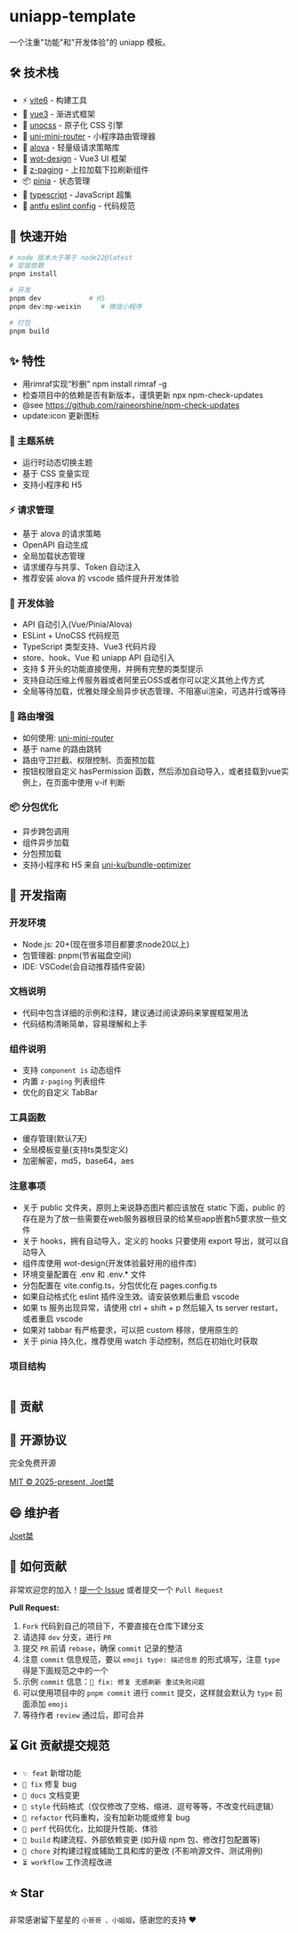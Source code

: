 # uniapp-template
一个注重"功能"和"开发体验"的 uniapp 模板。

## 🛠️ 技术栈

- ⚡️ [vite6](https://vitejs.dev/) - 构建工具
- 🖖 [vue3](https://vuejs.org/) - 渐进式框架
- 🎨 [unocss](https://unocss.dev/) - 原子化 CSS 引擎
- 🚦 [uni-mini-router](https://github.com/uni-helper/uni-mini-router) - 小程序路由管理器
- 🚀 [alova](https://alova.js.org/) - 轻量级请求策略库
- 🎯 [wot-design](https://wot-design-uni.cn/) - Vue3 UI 框架
- 📜 [z-paging](https://z-paging.zxlee.cn/) - 上拉加载下拉刷新组件
- 📦 [pinia](https://pinia.vuejs.org/) - 状态管理
- 🔷 [typescript](https://www.typescriptlang.org/) - JavaScript 超集
- 🔧 [antfu eslint config](https://github.com/antfu/eslint-config) - 代码规范

## 🔨 快速开始

```bash
# node 版本大于等于 node22@latest
# 安装依赖
pnpm install

# 开发
pnpm dev            # H5
pnpm dev:mp-weixin     # 微信小程序

# 打包
pnpm build
```

## ✨ 特性

- 用rimraf实现“秒删” npm install rimraf -g
- 检查项目中的依赖是否有新版本，谨慎更新 npx npm-check-updates
- @see https://github.com/raineorshine/npm-check-updates
- update:icon 更新图标

### 🎨 主题系统

- 运行时动态切换主题
- 基于 CSS 变量实现
- 支持小程序和 H5

### ⚡️ 请求管理

- 基于 alova 的请求策略
- OpenAPI 自动生成
- 全局加载状态管理
- 请求缓存与共享、Token 自动注入
- 推荐安装 alova 的 vscode 插件提升开发体验

### 🚀 开发体验

- API 自动引入(Vue/Pinia/Alova)
- ESLint + UnoCSS 代码规范
- TypeScript 类型支持、Vue3 代码片段
- store、hook、Vue 和 uniapp API 自动引入
- 支持 $ 开头的功能直接使用，并拥有完整的类型提示
- 支持自动压缩上传服务器或者阿里云OSS或者你可以定义其他上传方式
- 全局等待加载，优雅处理全局异步状态管理、不阻塞ui渲染，可选并行或等待

### 📱 路由增强

- 如何使用: [uni-mini-router](https://moonofweisheng.github.io/uni-mini-router/guide/usage.html)
- 基于 name 的路由跳转
- 路由守卫拦截、权限控制、页面预加载
- 按钮权限自定义 hasPermission 函数，然后添加自动导入，或者挂载到vue实例上，在页面中使用 v-if 判断

### 📦 分包优化

- 异步跨包调用
- 组件异步加载
- 分包预加载
- 支持小程序和 H5 来自 [uni-ku/bundle-optimizer](https://github.com/uni-ku/bundle-optimizer)

## 📖 开发指南

### 开发环境

- Node.js: 20+(现在很多项目都要求node20以上)
- 包管理器: pnpm(节省磁盘空间)
- IDE: VSCode(会自动推荐插件安装)

### 文档说明

- 代码中包含详细的示例和注释，建议通过阅读源码来掌握框架用法
- 代码结构清晰简单，容易理解和上手

### 组件说明

- 支持 `component is` 动态组件
- 内置 `z-paging` 列表组件
- 优化的自定义 TabBar

### 工具函数

- 缓存管理(默认7天)
- 全局模板变量(支持ts类型定义)
- 加密解密，md5，base64，aes

### 注意事项

- 关于 public 文件夹，原则上来说静态图片都应该放在 static 下面，public 的存在是为了放一些需要在web服务器根目录的给某些app嵌套h5要求放一些文件
- 关于 hooks，拥有自动导入，定义的 hooks 只要使用 export 导出，就可以自动导入
- 组件库使用 wot-design(开发体验最好用的组件库)
- 环境变量配置在 .env 和 .env.\* 文件
- 分包配置在 vite.config.ts，分包优化在 pages.config.ts
- 如果自动格式化 eslint 插件没生效。请安装依赖后重启 vscode
- 如果 ts 服务出现异常，请使用 ctrl + shift + p 然后输入 ts server restart，或者重启 vscode
- 如果对 tabbar 有严格要求，可以把 custom 移除，使用原生的
- 关于 pinia 持久化，推荐使用 watch 手动控制，然后在初始化时获取

### 项目结构

```bash

```

## 🤝 贡献

## 📄 开源协议

完全免费开源

[MIT © 2025-present, Joet桀](./LICENSE)

## 😄 维护者

[Joet桀](https://gitee.com/joetoo_admin)

## 🤔 如何贡献

非常欢迎您的加入！[提一个 Issue](https://gitee.com/learn_15/uni-temp/issues) 或者提交一个 `Pull Request`

**Pull Request:**

1. `Fork` 代码到自己的项目下，不要直接在仓库下建分支
2. 请选择 `dev` 分支，进行 `PR`
3. 提交 `PR` 前请 `rebase`，确保 `commit` 记录的整洁
4. 注意 `commit` 信息规范，要以 `emoji type: 描述信息` 的形式填写，注意 `type` 得是下面规范之中的一个
5. 示例 `commit` 信息：`🐞 fix: 修复 无感刷新 重试失败问题`
6. 可以使用项目中的 `pnpm commit` 进行 `commit` 提交，这样就会默认为 `type` 前面添加 `emoji`
7. 等待作者 `review` 通过后，即可合并

## ⌛ Git 贡献提交规范

- `✨ feat` 新增功能
- `🐞 fix` 修复 bug
- `📃 docs` 文档变更
- `🌈 style` 代码格式（仅仅修改了空格、缩进、逗号等等，不改变代码逻辑）
- `🦄 refactor` 代码重构，没有加新功能或修复 bug
- `🎈 perf` 代码优化，比如提升性能、体验
- `🔧 build` 构建流程、外部依赖变更 (如升级 npm 包、修改打包配置等)
- `🐳 chore` 对构建过程或辅助工具和库的更改 (不影响源文件、测试用例)
- `⏳️ workflow` 工作流程改进

## ⭐ Star

非常感谢留下星星的 `小哥哥 、小姐姐`，感谢您的支持 ❤

